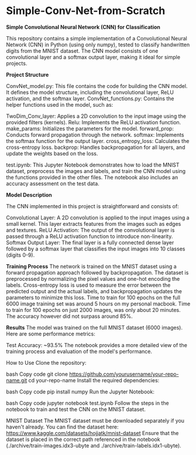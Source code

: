 # Simple-Conv-Net-from-Scratch
**Simple Convolutional Neural Network (CNN) for Classification**

This repository contains a simple implementation of a Convolutional Neural Network (CNN) in Python (using only numpy), tested to classify handwritten digits from the MNIST dataset. The CNN model consists of one convolutional layer and a softmax output layer, making it ideal for  simple projects.

**Project Structure**

ConvNet_model.py: This file contains the code for building the CNN model. It defines the model structure, including the convolutional layer, ReLU activation, and the softmax layer.
ConvNet_functions.py: Contains the helper functions used in the model, such as:

TwoDim_Conv_layer: Applies a 2D convolution to the input image using the provided filters (kernels).
Relu: Implements the ReLU activation function.
make_params: Initializes the parameters for the model.
forward_prop: Conducts forward propagation through the network.
softmax: Implements the softmax function for the output layer.
cross_entropy_loss: Calculates the cross-entropy loss.
backprop: Handles backpropagation for all layers, and update the weights based on the loss.

test.ipynb: This Jupyter Notebook demonstrates how to load the MNIST dataset, preprocess the images and labels, and train the CNN model using the functions provided in the other files. The notebook also includes an accuracy assessment on the test data.

**Model Description**

The CNN implemented in this project is straightforward and consists of:

Convolutional Layer: A 2D convolution is applied to the input images using a small kernel. This layer extracts features from the images such as edges and textures.
ReLU Activation: The output of the convolutional layer is passed through a ReLU activation function to introduce non-linearity.
Softmax Output Layer: The final layer is a fully connected dense layer followed by a softmax layer that classifies the input images into 10 classes (digits 0-9).

**Training Process**
The network is trained on the MNIST dataset using a forward propagation approach followed by backpropagation.
The dataset is preprocessed by normalizing the pixel values and one-hot encoding the labels.
Cross-entropy loss is used to measure the error between the predicted output and the actual labels, and backpropagation updates the parameters to minimize this loss.
Time to train for 100 epochs on the full 6000 image training set was around 5 hours on my personal macbook. 
Time to train for 100 epochs on just 2000 images, was only about 20 minutes. The accuracy however did not surpass around 85%.

**Results**
The model was trained on the full MNIST dataset (6000 images). Here are some performance metrics:

Test Accuracy: ~93.5%
The notebook provides a more detailed view of the training process and evaluation of the model's performance.

How to Use
Clone the repository:

bash
Copy code
git clone https://github.com/yourusername/your-repo-name.git
cd your-repo-name
Install the required dependencies:

bash
Copy code
pip install numpy
Run the Jupyter Notebook:

bash
Copy code
jupyter notebook test.ipynb
Follow the steps in the notebook to train and test the CNN on the MNIST dataset.

MNIST Dataset
The MNIST dataset must be downloaded separately if you haven't already. You can find the dataset here: https://www.kaggle.com/datasets/hojjatk/mnist-dataset
Ensure that the dataset is placed in the correct path referenced in the notebook (./archive/train-images.idx3-ubyte and ./archive/train-labels.idx1-ubyte).

